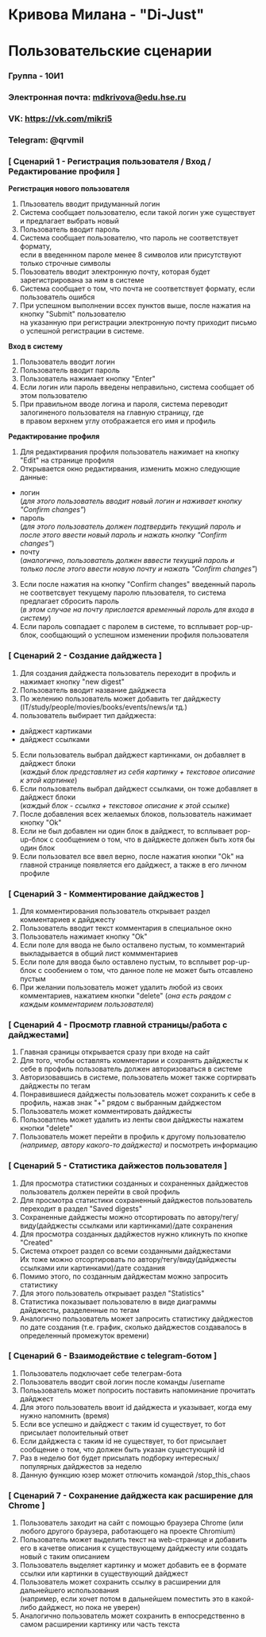 # Кривова Милана - "Di-Just"  
# Пользовательские сценарии  
### Группа - 10И1  
### Электронная почта: mdkrivova@edu.hse.ru  
### VK: https://vk.com/mikri5  
### Telegram: @qrvmil  

### [ Сценарий 1 - Регистрация пользователя / Вход / Редактирование профиля  ]  
**Регистрация нового пользователя**  
1. Пльзователь вводит придуманный логин
2. Система сообщает пользователю, если такой логин уже существует и предлагает выбрать новый
3. Пользователь вводит пароль
4. Система сообщает пользователю, что пароль не соответствует формату,  
если в введеннном пароле менее 8 символов или присутствуют только строчные символы
5. Поьзователь вводит электронную почту, которая будет зарегистрирована за ним в системе  
6. Система сообщает о том, что почта не соответствует формату, если пользователь ошибся
7. При успешном выполнении вссех пунктов выше, после нажатия на кнопку "Submit" пользователю  
на указанную при регистрации электронную почту приходит письмо о успешной регистрации в системе.  

**Вход в систему**  
1. Пользователь вводит логин
2. Пользователь вводит пароль
3. Пользователь нажимает кнопку "Enter"
4. Если логин или пароль введены неправильно, система сообщает об этом пользователю
5. При правильном вводе логина и пароля, система переводит залогиненого пользователя на главную страницу, где  
в правом верхнем углу отображается его имя и профиль  

**Редактирование профиля**
1. Для редактирвания профиля пользователь нажимает на кнопку "Edit" на странице профиля  
2. Открывается окно редактирвания, изменить можно следующие данные:  
- логин  
(*для этого пользователь вводит новый логин и наживает кнопку "Confirm changes"*)  
- пароль  
(*для этого пользователь должен подтвердить текущий пароль и после этого ввести новый пароль и нажать кнопку "Confirm changes"*)  
- почту  
(*аналогично, пользователь должен вввести текущий пароль и только после этого ввести новую почту и нажать "Confirm changes"*)  
3. Если после нажатия на кнопку "Confirm changes" введенный пароль не соответсвует текущему паролю пльзователя, то система предлагает сбросить пароль  
(*в этом случае на почту прислается временный пароль для входа в систему*)  
4. Если пароль совпадает с паролем в системе, то всплывает pop-up-блок, сообщающий о успешном изменении профиля пользователя  

### [ Сценарий 2 - Создание дайджеста ]
1. Для создания дайджеста пользователь переходит в профиль и нажимает кнопку "new digest"  
2. Пользователь вводит название дайджеста  
3. По желению пользователь может добавить тег дайджесту (IT/study/people/movies/books/events/news/и тд.)  
4. пользователь выбирает тип дайджеста:  
- дайджест картиками  
- дайджест ссылками  
5. Если пользователь выбрал дайджест картинками, он добавляет в дайджест блоки  
(*каждый блок представляет из себя картинку + текстовое описание к этой картинке*)  
6. Если пользователь выбрал дайджест ссылками, он тоже добавляет в дайджест блоки  
(*каждый блок - ссылка + текстовое описание к этой ссылке*)  
7. После добавления всех желаемых блоков, пользователь нажимает кнопку "Ok"  
8. Если не был добавлен ни один блок в дайджест, то всплывает pop-up-блок с сообщением о том, что в дайджесте должен быть хотя бы один блок  
9. Если пользовател все ввел верно, после нажатия кнопки "Ok" на главной странице появляется его дайджест, а также в его личном профиле  

### [ Сценарий 3 - Комментирование дайджестов ]
1. Для комментирования пользователь открывает раздел комментариев к дайджесту  
2. Пользователь вводит текст комментария в специальное окно  
3. Пользователь нажимает кнопку "Ok"
4. Если поле для ввода не было осталвено пустым, то комментарий выкладывается в общий лист коммментариев  
5. Если поле для ввода было оставлено пустым, то всплывет pop-up-блок с сообением о том, что данное поле не может быть отсавлено пустым  
6. При желании пользователь может удалить любой из своих комментариев, нажатием кнопки "delete" (*она есть раядом с каждым комментарием пользователя*)  

### [ Сценарий 4 - Просмотр главной страницы/работа с дайджестами]  
1. Главная сраницы открывается сразу при входе на сайт  
2. Для того, чтобы оставлять комментарии и сохранять дайджесты к себе в профиль пользователь должен авторизоваться в системе  
3. Авторизовавшись в системе, пользователь может также сортирвать дайджесты по тегам  
4. Понравившиеся дайджесты пользователь может сохранить к себе в профиль, нажав знак "+" рядом с выбранным дайджестом  
5. Пользователь может комментировать дайджесты  
6. Пользоватлеь может удалить из ленты свои дайджесты нажатем кнопки "delete"  
7. Пользователь может перейти в профиль к другому пользователю *(например, автору какого-то дайджеста)* и посмотреть информацию  

### [ Сценарий 5 - Статистика дайжестов пользователя ]
1. Для просмотра статистики созданных и сохраненных дайджестов пользователь должен перейти в свой профиль  
2. Для просмотра статистики сохраненный дайджестов пользователь переходит в раздел "Saved digests"  
3. Сохраненные дайджесты можно отсортировать по автору/тегу/виду(дайджесты ссылками или картинками)/дате сохранения  
4. Для просмотра созданных дадйжестов нужно кликнуть по кнопке "Created"  
5. Система откроет раздел со всеми созданными дайджестами  
Их тоже можно отсортировать по автору/тегу/виду(дайджесты ссылками или картинками)/дате создания  
6. Помимо этого, по созданным дайджестам можно запросить статистику
7. Для этого пользователь открывает раздел "Statistics"  
8. Статистика показывает пользователю в виде диаграммы дайджесты, разделенные по тегам  
9. Аналогично пользователь может запросить статистику дайджестов по дате создания (т.е. график, сколько дайджестов создавалось в определенный промежуток времени)  

### [ Сценарий 6 - Взаимодействие с telegram-ботом ]  
1. Пользователь подключает себе телеграм-бота  
2. Пользователь вводит свой логин после команды /username  
3. Полььзователь может попросить поставить напоминание прочитать дайджест
4. Для этого пользователь ввоит id дайджеста и указывает, когда ему нужно напомнить (время)  
5. Если все успешно и дайджест с таким id существует, то бот присылает полоительный ответ  
6. Если дайджеста с таким id не существует, то бот присылает сообщение о том, что должен быть указан сущестующий id  
7. Раз в неделю бот будет присылать подборку интересных/популярных дайджестов за неделю  
8. Данную функцию юзер может отлючить командой /stop_this_chaos  

### [ Сценарий 7 - Сохранение дайджеста как расширение для Chrome ]  
1. Пользователь заходит на сайт с помощью браузера Chrome (или любого другого браузера, работающего на проекте Chromium)  
2. Пользователь может выделить текст на web-странице и добавить его в качетве описания к существующему дайджесту или создать новый с таким описанием  
3. Пользователь выделяет картинку и может добавить ее в формате ссылки или картинки в существующий дайджест  
4. Пользователь может сохранить ссылку в расширении для дальнейшего использования  
(например, если хочет потом в дальнейшем поместить это в какой-либо дайджест, но пока не уверен)  
5. Аналогично пользователь может сохранить в енпосредственно в самом расширении картинку или часть текста  










